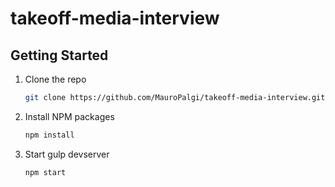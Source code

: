 # takeoff-media-interview
## Getting Started

1. Clone the repo
   ```sh
   git clone https://github.com/MauroPalgi/takeoff-media-interview.git
   ```
2. Install NPM packages
   ```sh
   npm install
   ```
3. Start gulp devserver
   ```sh
   npm start
   ```

